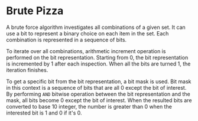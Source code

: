 # Brute Pizza

A brute force algorithm investigates all combinations of a given set. It can use a bit to represent
a binary choice on each item in the set. Each combination is represented in a sequence of bits.

To iterate over all combinations, arithmetic increment operation is performed on the bit representation. Starting from
0, the bit representation is incremented by 1 after each inspection. When all the bits are turned 1,
the iteration finishes.

To get a specific bit from the bit representation, a bit mask is used. Bit mask in this context is a sequence
of bits that are all 0 except the bit of interest. By performing `AND` bitwise operation between the bit
representation and the mask, all bits become 0 except the bit of interest. When the resulted bits are converted to
base 10 integer, the number is greater than 0 when the interested bit is 1 and 0 if it's 0.